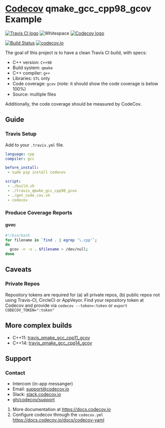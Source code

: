 # [Codecov][1] qmake_gcc_cpp98_gcov Example
[![Travis CI logo](TravisCI.png)](https://travis-ci.org)
![Whitespace](Whitespace.png)
[![Codecov logo](Codecov.png)](https://www.codecov.io)

[![Build Status](https://travis-ci.org/richelbilderbeek/travis_qmake_gcc_cpp98_gcov.svg?branch=master)](https://travis-ci.org/richelbilderbeek/travis_qmake_gcc_cpp98_gcov)
[![codecov.io](https://codecov.io/github/richelbilderbeek/travis_qmake_gcc_cpp98_gcov/coverage.svg?branch=master)](https://codecov.io/github/richelbilderbeek/travis_qmake_gcc_cpp98_gcov?branch=master)

The goal of this project is to have a clean Travis CI build, with specs:
 * C++ version: `C++98`
 * Build system: `qmake`
 * C++ compiler: `g++`
 * Libraries: `STL` only
 * Code coverage: `gcov` (note: it should show the code coverage is below 100%)
 * Source: multiple files

Additionally, the code coverage should be measured by CodeCov.
## Guide
### Travis Setup

Add to your `.travis.yml` file.
```yml
language: cpp
compiler: gcc

before_install: 
 - sudo pip install codecov

script: 
 - ./build.sh
 - ./travis_qmake_gcc_cpp98_gcov
 - ./get_code_cov.sh
 - codecov
```
### Produce Coverage Reports
#### gvoc
```sh
#!/bin/bash
for filename in `find . | egrep '\.cpp'`; 
do 
  gcov -n -o . $filename > /dev/null; 
done
```
## Caveats
### Private Repos
Repository tokens are required for (a) all private repos, (b) public repos not using Travis-CI, CircleCI or AppVeyor. Find your repository token at Codecov and provide via `codecov --token=:token` or `export CODECOV_TOKEN=":token"`
## More complex builds
 * C++11: [travis_qmake_gcc_cpp11_gcov](https://www.github.com/richelbilderbeek/travis_qmake_gcc_cpp11_gcov)
 * C++14: [travis_qmake_gcc_cpp14_gcov](https://www.github.com/richelbilderbeek/travis_qmake_gcc_cpp14_gcov)
## Support

### Contact
- Intercom (in-app messanger)
- Email: [support@codecov.io](mailto:support@codecov.io)
- Slack: [slack.codecov.io](https://slack.codecov.io)
- [gh/codecov/support](https://github.com/codecov/support)

1. More documentation at https://docs.codecov.io
2. Configure codecov through the `codecov.yml`  https://docs.codecov.io/docs/codecov-yaml

[1]: https://codecov.io/
